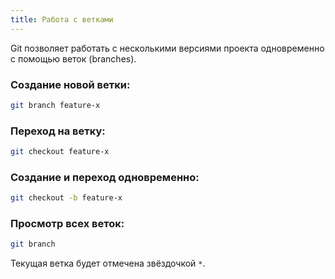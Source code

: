 ```yaml
---
title: Работа с ветками
---
```


Git позволяет работать с несколькими версиями проекта одновременно с помощью веток (branches).

### Создание новой ветки:

```bash
git branch feature-x
```

### Переход на ветку:

```bash
git checkout feature-x
```

### Создание и переход одновременно:

```bash
git checkout -b feature-x
```

### Просмотр всех веток:

```bash
git branch
```

Текущая ветка будет отмечена звёздочкой `*`.
